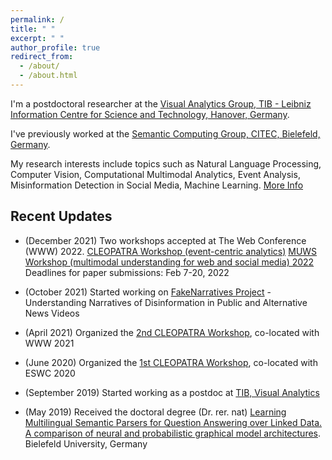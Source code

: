 ```yaml
---
permalink: /
title: " "
excerpt: " "
author_profile: true
redirect_from: 
  - /about/
  - /about.html
---
```


I'm a postdoctoral researcher at the <a href="https://www.tib.eu/en/research-development/research-groups-and-labs/visual-analytics" target="_blank">Visual Analytics Group, TIB - Leibniz Information Centre for Science and Technology, Hanover, Germany</a>. 

I've previously worked at the <a href="http://sc.cit-ec.uni-bielefeld.de/" target="_blank">Semantic Computing Group, CITEC, Bielefeld, Germany</a>.

My research interests include topics such as Natural Language Processing, Computer Vision, Computational Multimodal Analytics, Event Analysis, Misinformation Detection in Social Media, Machine Learning. [More Info](https://sherzod-hakimov.github.io/research/)



## Recent Updates

- (December 2021) Two workshops accepted at The Web Conference (WWW) 2022. 
  [CLEOPATRA Workshop (event-centric analytics)](http://cleopatra-workshop.l3s.uni-hannover.de/) 
  [MUWS Workshop (multimodal understanding for web and social media) 2022](https://muws-workshop.github.io) Deadlines for paper submissions: Feb 7-20, 2022

- (October 2021) Started working on [FakeNarratives Project](https://fakenarratives.github.io/index) - Understanding Narratives of Disinformation in Public and Alternative News Videos

- (April 2021) Organized the [2nd CLEOPATRA Workshop](https://cleopatra-workshop.l3s.uni-hannover.de/index.php/previous-editions/cleopatra-2021/), co-located with WWW 2021

- (June 2020) Organized the [1st CLEOPATRA Workshop](https://cleopatra-workshop.l3s.uni-hannover.de/index.php/previous-editions/cleopatra-2020/), co-located with ESWC 2020

- (September 2019) Started working as a postdoc at [TIB, Visual Analytics](https://www.tib.eu/en/research-development/research-groups-and-labs/visual-analytics)

- (May 2019) Received the doctoral degree (Dr. rer. nat) [Learning Multilingual Semantic Parsers for Question Answering over Linked Data. A comparison of neural and probabilistic graphical model architectures](https://pub.uni-bielefeld.de/download/2935619/2935620/Sherzod_Hakimov_PhD_Dissertation.pdf). Bielefeld University, Germany